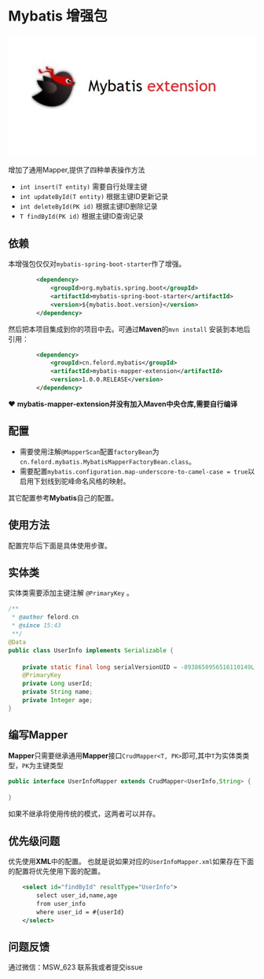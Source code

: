 # Mybatis 增强包 

![](./mybatis-extension.jpg)

增加了通用Mapper,提供了四种单表操作方法

 - `int insert(T entity)` 需要自行处理主键
 - `int updateById(T entity)` 根据主键ID更新记录
 - `int deleteById(PK id)` 根据主键ID删除记录
 - `T findById(PK id)`  根据主键ID查询记录
 
 
## 依赖

本增强包仅仅对`mybatis-spring-boot-starter`作了增强。

```xml
        <dependency>
            <groupId>org.mybatis.spring.boot</groupId>
            <artifactId>mybatis-spring-boot-starter</artifactId>
            <version>${mybatis.boot.version}</version>
        </dependency>
``` 
然后把本项目集成到你的项目中去。可通过**Maven**的`mvn install` 安装到本地后引用：
```xml
        <dependency>
            <groupId>cn.felord.mybatis</groupId>
            <artifactId>mybatis-mapper-extension</artifactId>
            <version>1.0.0.RELEASE</version>
        </dependency>
``` 
❤️ **mybatis-mapper-extension并没有加入Maven中央仓库,需要自行编译**
## 配置
- 需要使用注解`@MapperScan`配置`factoryBean`为`cn.felord.mybatis.MybatisMapperFactoryBean.class`。 
- 需要配置`mybatis.configuration.map-underscore-to-camel-case = true`以启用下划线到驼峰命名风格的映射。

其它配置参考**Mybatis**自己的配置。
 
 
## 使用方法
配置完毕后下面是具体使用步骤。

## 实体类
实体类需要添加主键注解 `@PrimaryKey` 。
```java
/**
 * @author felord.cn
 * @since 15:43
 **/
@Data
public class UserInfo implements Serializable {

    private static final long serialVersionUID = -8938650956516110149L;
    @PrimaryKey
    private Long userId;
    private String name;
    private Integer age;
}
```
## 编写Mapper
**Mapper**只需要继承通用**Mapper**接口`CrudMapper<T, PK>`即可,其中`T`为实体类类型，`PK`为主键类型

```java
public interface UserInfoMapper extends CrudMapper<UserInfo,String> {

}
``` 
如果不继承将使用传统的模式，这两者可以并存。

## 优先级问题

优先使用**XML**中的配置。
也就是说如果对应的`UserInfoMapper.xml`如果存在下面的配置将优先使用下面的配置。
```xml
    <select id="findById" resultType="UserInfo">
        select user_id,name,age 
        from user_info
        where user_id = #{userId}
    </select>
```
## 问题反馈

通过微信：MSW_623 联系我或者提交issue 